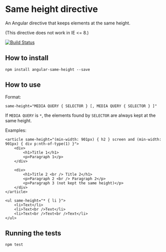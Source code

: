 Same height directive
=====================

An Angular directive that keeps elements at the same height.

(This directive does not work in IE <= 8.)

[![Build Status](https://travis-ci.org/amyboyd/angular-same-height-directive.svg?branch=master)](https://travis-ci.org/amyboyd/angular-same-height-directive)

How to install
--------------

	npm install angular-same-height --save


How to use
----------

Format:

	same-height="MEDIA QUERY { SELECTOR } [, MEDIA QUERY { SELECTOR } ]"

If `MEDIA QUERY` is `*`, the elements found by `SELECTOR` are always kept at the same height.

Examples:

	<article same-height="(min-width: 901px) { h2 } screen and (min-width: 901px) { div p:nth-of-type(1) }">
		<div>
			<h1>Title 1</h1>
			<p>Paragraph 1</p>
		</div>

		<div>
			<h1>Title 2 <br /> Title 2</h1>
			<p>Paragraph 2 <br /> Paragraph 2</p>
			<p>Paragraph 3 (not kept the same height)</p>
		</div>
	</article>

	<ul same-height="* { li }">
		<li>Text</li>
		<li>Text<br />Text</li>
		<li>Text<br />Text<br />Text</li>
	</ul>

Running the tests
-----------------

	npm test
